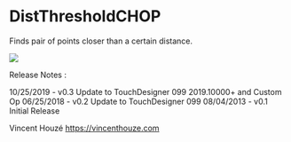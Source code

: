 DistThresholdCHOP
=================

Finds pair of points closer than a certain distance.

<img src="https://github.com/vinz9/DistThresholdCHOP/blob/master/distTresholdChop.jpg">

Release Notes :

10/25/2019 - v0.3 Update to TouchDesigner 099 2019.10000+ and Custom Op
06/25/2018 - v0.2 Update to TouchDesigner 099
08/04/2013 - v0.1 Initial Release


Vincent Houzé
https://vincenthouze.com